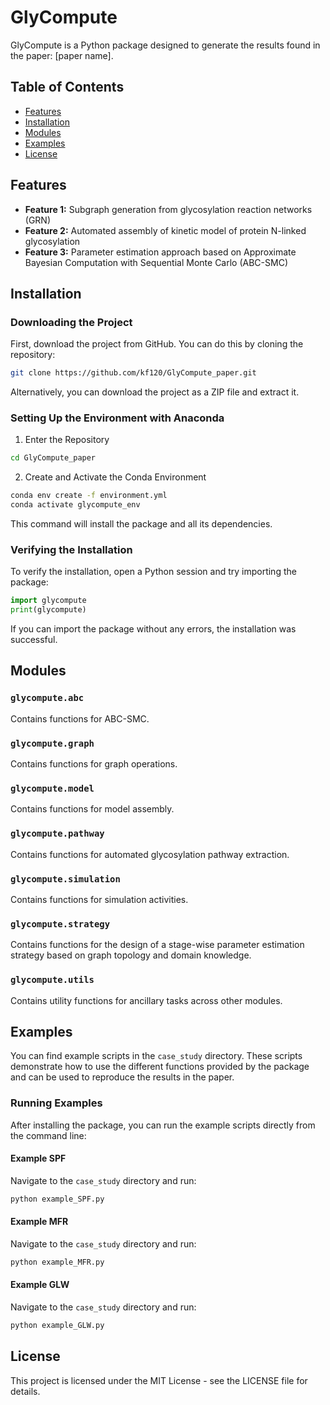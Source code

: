 
# GlyCompute

GlyCompute is a Python package designed to generate the results found in the paper: [paper name].

## Table of Contents

- [Features](#features)
- [Installation](#installation)
- [Modules](#modules)
- [Examples](#examples)
- [License](#license)

## Features

- **Feature 1:** Subgraph generation from glycosylation reaction networks (GRN)
- **Feature 2:** Automated assembly of kinetic model of protein N-linked glycosylation
- **Feature 3:** Parameter estimation approach based on Approximate Bayesian Computation with Sequential Monte Carlo (ABC-SMC)

## Installation

### Downloading the Project

First, download the project from GitHub. You can do this by cloning the repository:

```bash
git clone https://github.com/kf120/GlyCompute_paper.git
```

Alternatively, you can download the project as a ZIP file and extract it.

### Setting Up the Environment with Anaconda

1. Enter the Repository

```bash
cd GlyCompute_paper
```

2. Create and Activate the Conda Environment
```bash
conda env create -f environment.yml
conda activate glycompute_env
```

This command will install the package and all its dependencies.

### Verifying the Installation

To verify the installation, open a Python session and try importing the package:

```python
import glycompute
print(glycompute)
```

If you can import the package without any errors, the installation was successful.

## Modules

### `glycompute.abc`
Contains functions for ABC-SMC.

### `glycompute.graph`
Contains functions for graph operations.

### `glycompute.model`
Contains functions for model assembly.

### `glycompute.pathway`
Contains functions for automated glycosylation pathway extraction.

### `glycompute.simulation`
Contains functions for simulation activities.

### `glycompute.strategy`
Contains functions for the design of a stage-wise parameter estimation strategy based on graph topology and domain knowledge.

### `glycompute.utils`
Contains utility functions for ancillary tasks across other modules. 

## Examples

You can find example scripts in the `case_study` directory. These scripts demonstrate how to use the different functions provided by the package and can be used to reproduce the results in the paper.

### Running Examples

After installing the package, you can run the example scripts directly from the command line:

#### Example SPF

Navigate to the `case_study` directory and run:

```bash
python example_SPF.py
```

#### Example MFR

Navigate to the `case_study` directory and run:

```bash
python example_MFR.py
```

#### Example GLW

Navigate to the `case_study` directory and run:

```bash
python example_GLW.py
```


## License

This project is licensed under the MIT License - see the LICENSE file for details.
